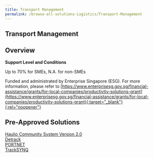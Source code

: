 ```yaml
---
title: Transport Management
permalink: /browse-all-solutions-Logistics/Transport-Management
---
```


## Transport Management
## Overview

**Support Level and Conditions**

Up to 70% for SMEs, N.A. for non-SMEs

Funded and administrated by Enterprise Singapore (ESG). For more information, please refer to [https://www.enterprisesg.gov.sg/financial-assistance/grants/for-local-companies/productivity-solutions-grant](https://www.enterprisesg.gov.sg/financial-assistance/grants/for-local-companies/productivity-solutions-grant){:target="_blank"}{:rel="noopener"}

## Pre-Approved Solutions

<a href='/productivity-solutions-grant/solutionrepo/solution1429' target='_blank'>Haulio Community System Version 2.0</a><br>
<a href='/productivity-solutions-grant/solutionrepo/solution2224' target='_blank'>Detrack</a><br>
<a href='/productivity-solutions-grant/solutionrepo/solution2430' target='_blank'>PORTNET</a><br>
<a href='/productivity-solutions-grant/solutionrepo/solution2966' target='_blank'>TrackSYNQ</a><br>
